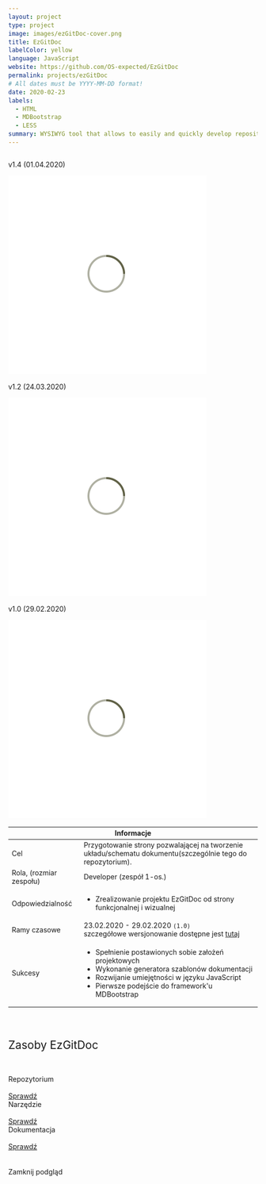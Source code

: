 ```yaml
---
layout: project
type: project
image: images/ezGitDoc-cover.png
title: EzGitDoc
labelColor: yellow
language: JavaScript
website: https://github.com/OS-expected/EzGitDoc
permalink: projects/ezGitDoc
# All dates must be YYYY-MM-DD format!
date: 2020-02-23
labels:
  - HTML
  - MDBootstrap
  - LESS
summary: WYSIWYG tool that allows to easily and quickly develop repositories documentation. First, stable version got released in 6 days.
---
```


<div class="ui centered grid">
  <div class="six wide column">
    <p class="ui center aligned segment">v1.4 (01.04.2020)</p>
  </div>
  <div class="ten wide column clickable" onclick="showModalWithImage(this)">
    <img class="ui image img-center" src="../images/oval.svg" data-echo="../images/ezGitDoc-page-3.PNG">
  </div>
  <div class="six wide column">
    <p class="ui center aligned segment">v1.2 (24.03.2020)</p>
  </div>
  <div class="ten wide column clickable" onclick="showModalWithImage(this)">
    <img class="ui image img-center" src="../images/oval.svg" data-echo="../images/ezGitDoc-page-2.PNG">
  </div>
  <div class="six wide column">
    <p class="ui center aligned segment">v1.0 (29.02.2020)</p>
  </div>
  <div class="ten wide column clickable" onclick="showModalWithImage(this)"> 
    <img class="ui image img-center" src="../images/oval.svg" data-echo="../images/ezGitDoc-page-1.PNG">
  </div>
</div>

<table class="ui celled striped tablet stackable table">
  <thead>
    <tr><th colspan="3">
      Informacje
    </th>
  </tr></thead>
  <tbody>
    <tr>
      <td>
        <i class="info circle icon"></i> Cel
      </td>
      <td class="justify-text font-balooChettan2">Przygotowanie strony pozwalającej na tworzenie układu/schematu dokumentu(szczególnie tego do repozytorium).</td>
    </tr>
    <tr>
      <td class="collapsing">
        <i class="users icon"></i> Rola, (rozmiar zespołu)
      </td>
      <td class="font-balooChettan2">Developer (zespół 1-os.)</td>
    </tr>
    <tr>
      <td>
        <i class="setting icon"></i> Odpowiedzialność
      </td>
      <td>
      <ul>
        <li class="font-balooChettan2">Zrealizowanie projektu EzGitDoc od strony funkcjonalnej i wizualnej</li>
      </ul>
      </td>
    </tr>
    <tr>
      <td>
        <i class="clock icon"></i> Ramy czasowe
      </td>
      <td class="font-balooChettan2">
      23.02.2020 - 29.02.2020 <kbd><small>(1.0)</small></kbd><br/>
      szczegółowe wersjonowanie dostępne jest <a href="https://trolit.github.io/EzGitDoc-documentation/changelog" target="_blank">tutaj</a>
      </td>
    </tr>
    <tr>
      <td>
        <i class="star icon"></i> Sukcesy
      </td>
      <td>
        <ul class="font-balooChettan2">
          <li>Spełnienie postawionych sobie założeń projektowych</li>
          <li>Wykonanie generatora szablonów dokumentacji</li>
          <li>Rozwijanie umiejętności w języku JavaScript</li>
          <li>Pierwsze podejście do framework'u MDBootstrap</li>
        </ul>
      </td>
    </tr>
  </tbody>
</table>

<div class="ui placeholder segment">
  <div class="ui one column stackable center aligned grid">
    <p style="font-size: 160%; padding: 5% 0% 5% 0%;">Zasoby EzGitDoc</p>
  </div>
  <div class="ui two column stackable center aligned grid">
    <div class="middle aligned row">
      <div class="column">
        <div class="ui icon header font-balooChettan2">
          <i class="github icon"></i>
          Repozytorium
        </div>
        <br>
        <a href="https://github.com/trolit/EzGitDoc" target="_blank">
        <div class="ui animated javascript button" onclick="this.blur();" tabindex="0">
          <div class="visible content font-balooChettan2">Sprawdź</div>
          <div class="hidden content">
            <i class="right arrow icon"></i>
          </div>
        </div>
        </a>
      </div>
      <div class="column">
        <div class="ui icon header font-balooChettan2">
          <i class="js icon"></i>
          Narzędzie
        </div>
        <br>
        <a href="https://trolit.github.io/EzGitDoc/" target="_blank">
        <div class="ui animated javascript button" onclick="this.blur();" tabindex="0">
          <div class="visible content font-balooChettan2">Sprawdź</div>
          <div class="hidden content">
            <i class="right arrow icon"></i>
          </div>
        </div>
        </a>
      </div>
      <div class="column">
        <div class="ui icon header font-balooChettan2">
          <i class="folder open icon"></i>
          Dokumentacja
        </div>
        <br>
        <a href="https://trolit.github.io/EzGitDoc-documentation/" target="_blank">
        <div class="ui animated javascript button" onclick="this.blur();" tabindex="0">
          <div class="visible content font-balooChettan2">Sprawdź</div>
          <div class="hidden content">
            <i class="right arrow icon"></i>
          </div>
        </div>
        </a>
      </div>
    </div>
  </div>
</div>

<!-- Image Modal -->
<div class="tiny modal">
  <div class="image content">
    <div class="ui huge image">
      <img id="imgPlaceholder" src="">
    </div>
  </div>
  <br/>
  <div class="actions">
    <div class="ui javascript left labeled icon button">
      Zamknij podgląd
      <i class="file image icon"></i>
    </div>
  </div>
</div>
